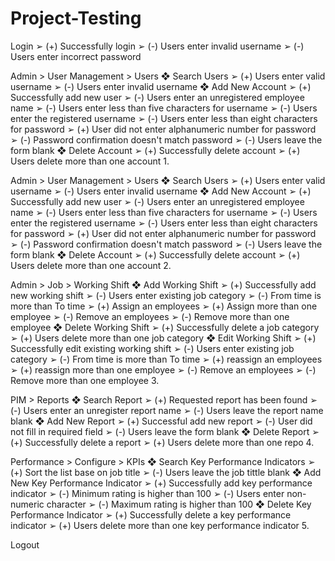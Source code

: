 # Project-Testing

			
Login
 ➢ (+) Successfully login ➢ (-) Users enter invalid username ➢ (-) Users enter incorrect password			

Admin > User Management > Users 
❖ Search Users ➢ (+) Users enter valid username ➢ (-) Users enter invalid username 
❖ Add New Account ➢ (+) Successfully add new user ➢ (-) Users enter an unregistered employee name ➢ (-) Users enter less than five characters for username ➢ (-) Users enter the registered username ➢ (-) Users enter less than eight characters for password ➢ (+) User did not enter alphanumeric number for password ➢ (-) Password confirmation doesn't match password ➢ (-) Users leave the form blank
❖ Delete Account ➢ (+) Successfully delete account ➢ (+) Users delete more than one account	1.		

Admin > User Management > Users 
❖ Search Users ➢ (+) Users enter valid username ➢ (-) Users enter invalid username 
❖ Add New Account ➢ (+) Successfully add new user ➢ (-) Users enter an unregistered employee name ➢ (-) Users enter less than five characters for username ➢ (-) Users enter the registered username ➢ (-) Users enter less than eight characters for password ➢ (+) User did not enter alphanumeric number for password ➢ (-) Password confirmation doesn't match password ➢ (-) Users leave the form blank 
❖ Delete Account ➢ (+) Successfully delete account ➢ (+) Users delete more than one account	2.		

Admin > Job > Working Shift 
❖ Add Working Shift ➢ (+) Successfully add new working shift ➢ (-) Users enter existing job category ➢ (-) From time is more than To time ➢ (+) Assign an employees ➢ (+) Assign more than one employee ➢ (-) Remove an employees ➢ (-) Remove more than one employee
❖ Delete Working Shift ➢ (+) Successfully delete a job category ➢ (+) Users delete more than one job category
❖ Edit Working Shift ➢ (+) Successfully edit existing working shift ➢ (-) Users enter existing job category ➢ (-) From time is more than To time ➢ (+) reassign an employees ➢ (+) reassign more than one employee ➢ (-) Remove an employees ➢ (-) Remove more than one employee	3.		

PIM > Reports 
❖ Search Report ➢ (+) Requested report has been found ➢ (-) Users enter an unregister report name ➢ (-) Users leave the report name blank
❖ Add New Report ➢ (+) Successful add new report ➢ (-) User did not fill in required field ➢ (-) Users leave the form blank
❖ Delete Report ➢ (+) Successfully delete a report ➢ (+) Users delete more than one repo	4.		

Performance > Configure > KPIs 
❖ Search Key Performance Indicators ➢ (+) Sort the list base on job title ➢ (-) Users leave the job tittle blank 
❖ Add New Key Performance Indicator ➢ (+) Successfully add key performance indicator ➢ (-) Minimum rating is higher than 100 ➢ (-) Users enter non-numeric character ➢ (-) Maximum rating is higher than 100 
❖ Delete Key Performance Indicator ➢ (+) Successfully delete a key performance indicator ➢ (+) Users delete more than one key performance indicator	5.		

Logout

